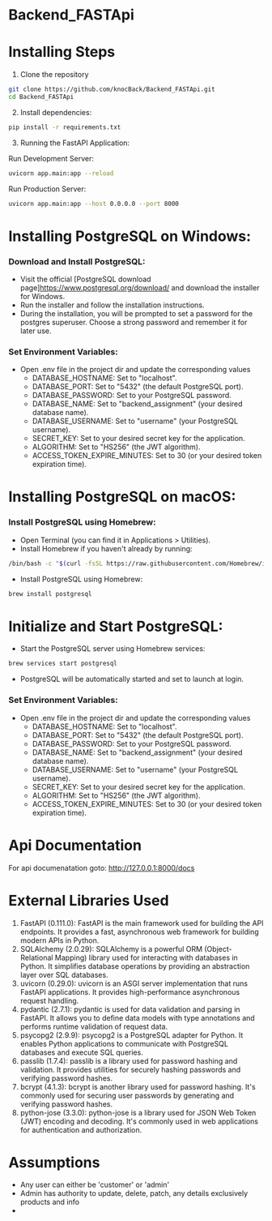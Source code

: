 # Backend_FASTApi

# Installing Steps
1. Clone the repository

```bash
git clone https://github.com/knocBack/Backend_FASTApi.git
cd Backend_FASTApi
```

2. Install dependencies:
```bash
pip install -r requirements.txt
```

3. Running the FastAPI Application:

Run Development Server:
```bash
uvicorn app.main:app --reload
```

Run Production Server:
```bash
uvicorn app.main:app --host 0.0.0.0 --port 8000
```

# Installing PostgreSQL on Windows:
### Download and Install PostgreSQL:
- Visit the official [PostgreSQL download page]<https://www.postgresql.org/download/> and download the installer for Windows.
- Run the installer and follow the installation instructions.
- During the installation, you will be prompted to set a password for the postgres superuser. Choose a strong password and remember it for later use.
### Set Environment Variables:
- Open .env file in the project dir and update the corresponding values
    - DATABASE_HOSTNAME: Set to "localhost".
    - DATABASE_PORT: Set to "5432" (the default PostgreSQL port).
    - DATABASE_PASSWORD: Set to your PostgreSQL password.
    - DATABASE_NAME: Set to "backend_assignment" (your desired database name).
    - DATABASE_USERNAME: Set to "username" (your PostgreSQL username).
    - SECRET_KEY: Set to your desired secret key for the application.
    - ALGORITHM: Set to "HS256" (the JWT algorithm).
    - ACCESS_TOKEN_EXPIRE_MINUTES: Set to 30 (or your desired token expiration time).

# Installing PostgreSQL on macOS:
### Install PostgreSQL using Homebrew:
- Open Terminal (you can find it in Applications > Utilities).
- Install Homebrew if you haven't already by running:
```bash
/bin/bash -c "$(curl -fsSL https://raw.githubusercontent.com/Homebrew/install/HEAD/install.sh)"
```
- Install PostgreSQL using Homebrew:
```bash
brew install postgresql
```

# Initialize and Start PostgreSQL:
- Start the PostgreSQL server using Homebrew services:
```bash
brew services start postgresql
```
- PostgreSQL will be automatically started and set to launch at login.

### Set Environment Variables:
- Open .env file in the project dir and update the corresponding values
    - DATABASE_HOSTNAME: Set to "localhost".
    - DATABASE_PORT: Set to "5432" (the default PostgreSQL port).
    - DATABASE_PASSWORD: Set to your PostgreSQL password.
    - DATABASE_NAME: Set to "backend_assignment" (your desired database name).
    - DATABASE_USERNAME: Set to "username" (your PostgreSQL username).
    - SECRET_KEY: Set to your desired secret key for the application.
    - ALGORITHM: Set to "HS256" (the JWT algorithm).
    - ACCESS_TOKEN_EXPIRE_MINUTES: Set to 30 (or your desired token expiration time).


# Api Documentation

For api documenatation goto: http://127.0.0.1:8000/docs

# External Libraries Used
1. FastAPI (0.111.0):
    FastAPI is the main framework used for building the API endpoints. It provides a fast, asynchronous web framework for building modern APIs in Python.
2. SQLAlchemy (2.0.29):
    SQLAlchemy is a powerful ORM (Object-Relational Mapping) library used for interacting with databases in Python. It simplifies database operations by providing an abstraction layer over SQL databases.
3. uvicorn (0.29.0):
    uvicorn is an ASGI server implementation that runs FastAPI applications. It provides high-performance asynchronous request handling.
4. pydantic (2.7.1):
    pydantic is used for data validation and parsing in FastAPI. It allows you to define data models with type annotations and performs runtime validation of request data.
5. psycopg2 (2.9.9):
    psycopg2 is a PostgreSQL adapter for Python. It enables Python applications to communicate with PostgreSQL databases and execute SQL queries.
6. passlib (1.7.4):
    passlib is a library used for password hashing and validation. It provides utilities for securely hashing passwords and verifying password hashes.
7. bcrypt (4.1.3):
    bcrypt is another library used for password hashing. It's commonly used for securing user passwords by generating and verifying password hashes.
8. python-jose (3.3.0):
    python-jose is a library used for JSON Web Token (JWT) encoding and decoding. It's commonly used in web applications for authentication and authorization.

# Assumptions
- Any user can either be 'customer' or 'admin'
- Admin has authority to update, delete, patch, any details exclusively products and info
- 